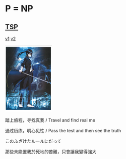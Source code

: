 
# P = NP

## [TSP](np/model/v2/tsp_test.go)

[v1](model/v1/tsp_test.go)
[v2](model/v2/tsp_test.go)

<img src="/docs/KURO.jpeg" alt="KURO" width="30%" />

踏上旅程，寻找真我 / Travel and find real me

通过历练，明心见性 / Pass the test and then see the truth

このふざけたルールにだって

那些未能置我於死地的苦難，只會讓我變得強大
